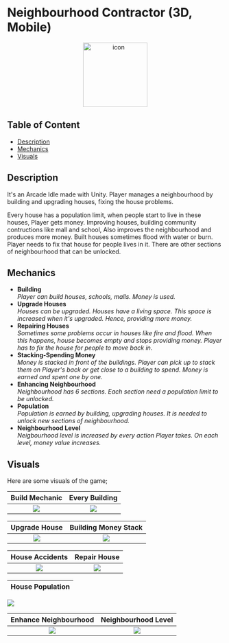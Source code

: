 # Neighbourhood Contractor (3D, Mobile)
<p align="center"><img src="https://i.imgur.com/cvgeJAL.jpg" width="150" title="icon"></p>

## Table of Content
- [Description](#description)
- [Mechanics](#mechanics)
- [Visuals](#visuals)

## Description
It's an Arcade Idle made with Unity. Player manages a neighbourhood by building and upgrading houses, fixing the house problems. 

Every house has a population limit, when people start to live in these houses, Player gets money. Improving houses, building community contructions like mall and school, Also improves the neighbourhood and produces more money.
Built houses sometimes flood with water or burn. Player needs to fix that house for people lives in it.
There are other sections of neighbourhood that can be unlocked.

## Mechanics
- **Building**\
  _Player can build houses, schools, malls. Money is used._
- **Upgrade Houses**\
  _Houses can be upgraded. Houses have a living space. This space is increased when it's upgraded. Hence, providing more money._
- **Repairing Houses**\
  _Sometimes some problems occur in houses like fire and flood. When this happens, house becomes empty and stops providing money. Player has to fix the house for people to move back in._
- **Stacking-Spending Money**\
  _Money is stacked in front of the buildings. Player can pick up to stack them on Player's back or get close to a building to spend. Money is earned and spent one by one._
- **Enhancing Neighbourhood**\
  _Neighbourhood has 6 sections. Each section need a population limit to be unlocked._
- **Population**\
  _Population is earned by building, upgrading houses. It is needed to unlock new sections of neighbourhood._
- **Neighbourhood Level**\
  _Neigbourhood level is increased by every action Player takes. On each level, money value increases._

## Visuals
Here are some visuals of the game;

Build Mechanic             | Every Building 
:-------------------------:|:-------------------------:
![](https://media.giphy.com/media/v1.Y2lkPTc5MGI3NjExNGp3ZWZmMGI4ZTE0d2FkaG00Mjc5Z2VoN3RreHNibmRmazZ3OTBtdCZlcD12MV9pbnRlcm5hbF9naWZfYnlfaWQmY3Q9Zw/GIzF7s3XTM6JUP6AWN/giphy.gif)  |  ![](https://media.giphy.com/media/v1.Y2lkPTc5MGI3NjExejlvemw3eGRmdnA1cDUzZjI4OWthcDhjbnprcm8wbmgycDY4azR2dSZlcD12MV9pbnRlcm5hbF9naWZfYnlfaWQmY3Q9Zw/uByphy35gN8WeEU7hh/giphy.gif)

Upgrade House              | Building Money Stack 
:-------------------------:|:-------------------------:
![](https://media.giphy.com/media/v1.Y2lkPTc5MGI3NjExczczOHhpOGtyOWk0dnpkYWNiNG5hNjhhZGViam5ibnY2NGx4MnBtbSZlcD12MV9pbnRlcm5hbF9naWZfYnlfaWQmY3Q9Zw/zgjkv6KPmeMob5rqEN/giphy.gif)  |  ![](https://media.giphy.com/media/v1.Y2lkPTc5MGI3NjExdTJxNzRxZHdsZDNzemRpNWQ0eTJzZmViamE2eHgzbXY2cmI4YzBnbCZlcD12MV9pbnRlcm5hbF9naWZfYnlfaWQmY3Q9Zw/F4YOCANIw79Rtrt2ya/giphy.gif)

House Accidents            | Repair House 
:-------------------------:|:-------------------------:
![](https://media.giphy.com/media/v1.Y2lkPTc5MGI3NjExYjFrZ2llOXh5bWc0dXhhNmFrOHpiejU1eGJvcHJtbXg2bXhhNzFpdSZlcD12MV9pbnRlcm5hbF9naWZfYnlfaWQmY3Q9Zw/wnLH4msVtCRMjJedEI/giphy.gif)  |  ![](https://media.giphy.com/media/v1.Y2lkPTc5MGI3NjExeGh1cXoyemtwNGFycGkwY3NjbnV4MG03ZmY0MDVmM3R2azdxZ296dSZlcD12MV9pbnRlcm5hbF9naWZfYnlfaWQmY3Q9Zw/9MkTJvFn331pw57BmT/giphy.gif)

House Population           |  
:-------------------------:|
![](https://media.giphy.com/media/v1.Y2lkPTc5MGI3NjExZHYyOGlwMDhwdW41NG52YTVvaG44c2N0a2p6OWI1d2p4OHA1dWdsOSZlcD12MV9pbnRlcm5hbF9naWZfYnlfaWQmY3Q9Zw/UGe6xQggOWvMx5jDFA/giphy.gif)

Enhance Neighbourhood      | Neighbourhood Level
:-------------------------:|:-------------------------:
![](https://media.giphy.com/media/v1.Y2lkPTc5MGI3NjExa2QyZjBpeHV0MnB3YzFueXBybm53OWU3b2VzdWllcGV0YWZxMDBjZyZlcD12MV9pbnRlcm5hbF9naWZfYnlfaWQmY3Q9Zw/Rep8PN6HmuOGGJzQfU/giphy.gif)  |  ![](https://media.giphy.com/media/v1.Y2lkPTc5MGI3NjExaXZ0ajY5dDRnZDU3azJjcXhvZ3ZtbWdvcmUwNGI2dnNvaDAxZWNsaCZlcD12MV9pbnRlcm5hbF9naWZfYnlfaWQmY3Q9Zw/jGrGigI6U0ZbQ4y6mg/giphy.gif)
